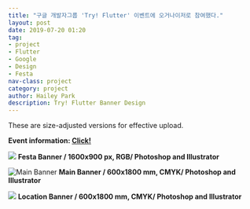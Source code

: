 ```yaml
---
title: "구글 개발자그룹 'Try! Flutter' 이벤트에 오거나이저로 참여했다."
layout: post
date: 2019-07-20 01:20
tag:
- project
- Flutter
- Google
- Design
- Festa
nav-class: project
category: project
author: Hailey Park
description: Try! Flutter Banner Design
---
```


These are size-adjusted versions for effective upload.
<br>


**Event information: <a href="https://festa.io/events/373">Click!</a>**
<br>




![](http://mintaco.github.io/assets/wordProject/tf0.jpg)
**Festa Banner / 1600x900 px, RGB/ Photoshop and Illustrator**
<br>



![Main Banner](http://mintaco.github.io/assets/wordProject/tf1.jpg)
**Main Banner / 600x1800 mm, CMYK/ Photoshop and Illustrator**
<br>



![](http://mintaco.github.io/assets/wordProject/tf2.jpg)
**Location Banner / 600x1800 mm, CMYK/ Photoshop and Illustrator**

<br>
